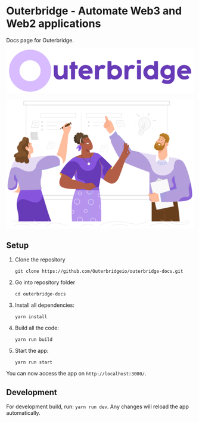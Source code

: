 # Outerbridge - Automate Web3 and Web2 applications

Docs page for Outerbridge. 

![Outerbridge](/public/outerbridge_brand.svg)

![Outerbridge Screenshot](/public/banner_svg.svg)

## Setup
1. Clone the repository
	```
	git clone https://github.com/Outerbridgeio/outerbridge-docs.git
	```

2. Go into repository folder
	```
	cd outerbridge-docs
	```

3. Install all dependencies:
	```
	yarn install
	```

4. Build all the code:
	```
	yarn run build
	```

5. Start the app:
	```
	yarn run start
	```

You can now access the app on `http://localhost:3000/`.

## Development
For development build, run: `yarn run dev`. Any changes will reload the app automatically.